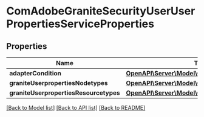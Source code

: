 # ComAdobeGraniteSecurityUserUserPropertiesServiceProperties

## Properties
Name | Type | Description | Notes
------------ | ------------- | ------------- | -------------
**adapterCondition** | [**OpenAPI\Server\Model\ConfigNodePropertyString**](ConfigNodePropertyString.md) |  | [optional] 
**graniteUserpropertiesNodetypes** | [**OpenAPI\Server\Model\ConfigNodePropertyArray**](ConfigNodePropertyArray.md) |  | [optional] 
**graniteUserpropertiesResourcetypes** | [**OpenAPI\Server\Model\ConfigNodePropertyArray**](ConfigNodePropertyArray.md) |  | [optional] 

[[Back to Model list]](../README.md#documentation-for-models) [[Back to API list]](../README.md#documentation-for-api-endpoints) [[Back to README]](../README.md)


